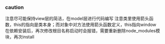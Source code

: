 ### caution
注意尽可能保持view层的简洁，在model层进行代码编写
注意类里使用箭头函数，this的指向是类本身；而对象中对方法使用箭头函数定义，this指向window
在依赖安装后，再次修改根目名称启动时会报错，需要重新删除node_modules模块，再次install
